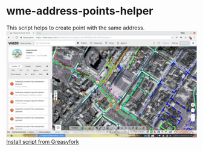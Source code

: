 # wme-address-points-helper
This script helps to create point with the same address.
![Demo](assets/demo.gif)
[Install script from Greasyfork](https://greasyfork.org/en/scripts/45339-wme-address-point-helper)
